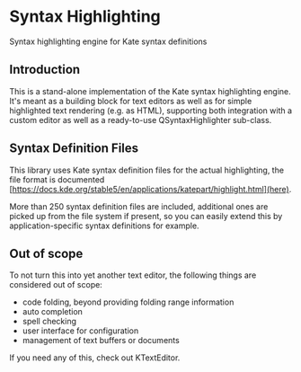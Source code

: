 # Syntax Highlighting

Syntax highlighting engine for Kate syntax definitions

## Introduction

This is a stand-alone implementation of the Kate syntax highlighting engine.
It's meant as a building block for text editors as well as for simple highlighted
text rendering (e.g. as HTML), supporting both integration with a custom editor
as well as a ready-to-use QSyntaxHighlighter sub-class.

## Syntax Definition Files

This library uses Kate syntax definition files for the actual highlighting,
the file format is documented [https://docs.kde.org/stable5/en/applications/katepart/highlight.html](here).

More than 250 syntax definition files are included, additional ones are
picked up from the file system if present, so you can easily extend this
by application-specific syntax definitions for example.

## Out of scope

To not turn this into yet another text editor, the following things are considered
out of scope:

* code folding, beyond providing folding range information
* auto completion
* spell checking
* user interface for configuration
* management of text buffers or documents

If you need any of this, check out KTextEditor.
